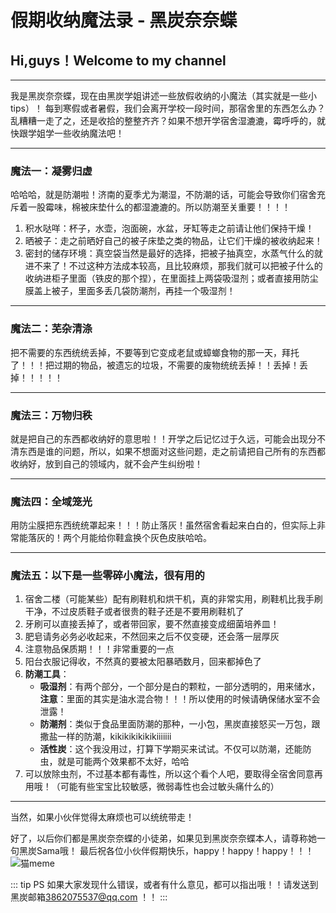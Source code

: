 # 假期收纳魔法录 - 黑炭奈奈蝶

## Hi,guys！Welcome to my channel

---

我是黑炭奈奈蝶，现在由黑炭学姐讲述一些放假收纳的小魔法（其实就是一些小tips）！
每到寒假或者暑假，我们会离开学校一段时间，那宿舍里的东西怎么办？乱糟糟一走了之，还是收拾的整整齐齐？如果不想开学宿舍湿漉漉，霉呼呼的，就快跟学姐学一些收纳魔法吧！  

---

### 魔法一：凝雾归虚

哈哈哈，就是防潮啦！济南的夏季尤为潮湿，不防潮的话，可能会导致你们宿舍充斥着一股霉味，棉被床垫什么的都湿漉漉的。所以防潮至关重要！！！！

1. 积水哒咩：杯子，水壶，泡面碗，水盆，牙缸等走之前请让他们保持干燥！
2. 晒被子：走之前晒好自己的被子床垫之类的物品，让它们干燥的被收纳起来！
3. 密封的储存环境：真空袋当然是最好的选择，把被子抽真空，水蒸气什么的就进不来了！不过这种方法成本较高，且比较麻烦，那我们就可以把被子什么的收纳进柜子里面（铁皮的那个捏），在里面挂上两袋吸湿剂；或者直接用防尘膜盖上被子，里面多丢几袋防潮剂，再挂一个吸湿剂！

---

### 魔法二：芜杂清涤

把不需要的东西统统丢掉，不要等到它变成老鼠或蟑螂食物的那一天，拜托了！！！把过期的物品，被遗忘的垃圾，不需要的废物统统丢掉！！丢掉！丢掉！！！！！

---

### 魔法三：万物归秩

就是把自己的东西都收纳好的意思啦！！开学之后记忆过于久远，可能会出现分不清东西是谁的问题，所以，如果不想面对这些问题，走之前请把自己所有的东西都收纳好，放到自己的领域内，就不会产生纠纷啦！

---

### 魔法四：全域笼光

用防尘膜把东西统统罩起来！！！防止落灰！虽然宿舍看起来白白的，但实际上非常能落灰的！两个月能给你鞋盒换个灰色皮肤哈哈。

---

### 魔法五：以下是一些零碎小魔法，很有用的

1. 宿舍二楼（可能某些）配有刷鞋机和烘干机，真的非常实用，刷鞋机比我手刷干净，不过皮质鞋子或者很贵的鞋子还是不要用刷鞋机了
2. 牙刷可以直接丢掉了，或者带回家，要不然直接变成细菌培养皿！
3. 肥皂请务必务必收起来，不然回来之后不仅变硬，还会落一层厚灰
4. 注意物品保质期！！！非常重要的一点
5. 阳台衣服记得收，不然真的要被太阳暴晒数月，回来都掉色了
6. **防潮工具**：
   - **吸湿剂**：有两个部分，一个部分是白的颗粒，一部分透明的，用来储水，**注意**：里面的其实是油水混合物！！！所以使用的时候请确保储水室不会泄露！
   - **防潮剂**：类似于食品里面防潮的那种，一小包，黑炭直接怒买一万包，跟撒盐一样的防潮，kikikikikikikiiiiiii
   - **活性炭**：这个我没用过，打算下学期买来试试。不仅可以防潮，还能防虫，就是可能两个效果都不太好，哈哈
7. 可以放除虫剂，不过基本都有毒性，所以这个看个人吧，要取得全宿舍同意再用哦！（可能有些宝宝比较敏感，微弱毒性也会过敏头痛什么的）

---

当然，如果小伙伴觉得太麻烦也可以统统带走！

好了，以后你们都是黑炭奈奈蝶的小徒弟，如果见到黑炭奈奈蝶本人，请尊称她一句黑炭Sama哦！
最后祝各位小伙伴假期快乐，happy！happy！happy！！！![猫meme](https://www.ntet.cn/uploads/images/20230317/20230317144022_54079.gif)

::: tip PS
如果大家发现什么错误，或者有什么意见，都可以指出哦！！请发送到黑炭邮箱[3862075537@qq.com](mailto:3862075537@qq.com) ！！
:::
